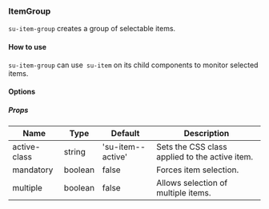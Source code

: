 ### ItemGroup

`su-item-group` creates a group of selectable items.

<su-divider class = "mb-8" />

#### How to use

`su-item-group` can use` su-item` on its child components to monitor selected items.

<sample />

#### Options

##### Props

| Name | Type | Default | Description |
| ---- | ---- | ------- | ----------- |
| active-class | string |'su-item--active' | Sets the CSS class applied to the active item. |
| mandatory | boolean | false | Forces item selection. |
| multiple | boolean | false | Allows selection of multiple items. |
